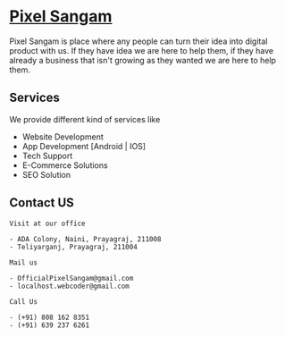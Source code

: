 # [Pixel Sangam](https://pixelsangam.in)

Pixel Sangam is place where any people can turn their idea into digital product with us. If they have idea we are here to help them, if they have already a business that isn't growing as they wanted we are here to help them.

## Services

We provide different kind of services like

- Website Development
- App Development [Android | IOS]
- Tech Support
- E-Commerce Solutions
- SEO Solution

## Contact US

    Visit at our office

    - ADA Colony, Naini, Prayagraj, 211008
    - Teliyarganj, Prayagraj, 211004

    Mail us

    - OfficialPixelSangam@gmail.com
    - localhost.webcoder@gmail.com

    Call Us

    - (+91) 808 162 8351
    - (+91) 639 237 6261
